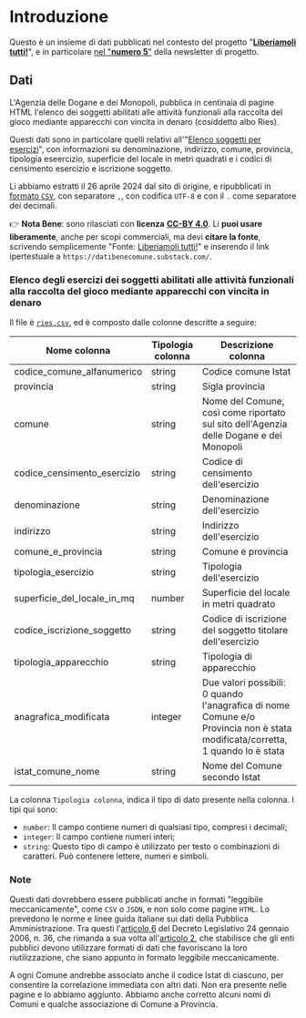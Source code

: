 # Introduzione

Questo è un insieme di dati pubblicati nel contesto del progetto "[**Liberiamoli tutti!**](https://datibenecomune.substack.com/about)", e in particolare [nel "**numero 5**"](https://datibenecomune.substack.com/p/liberiamoli-tutti-numero-5) della newsletter di progetto.

## Dati

L'Agenzia delle Dogane e dei Monopoli, pubblica in centinaia di pagine HTML l'elenco dei soggetti abilitati alle attività funzionali alla raccolta del gioco mediante apparecchi con vincita in denaro (cosiddetto albo Ries).

Questi dati sono in particolare quelli relativi all'"[Elenco soggetti per esercizi](https://www.adm.gov.it/portale/monopoli/giochi/apparecchi_intr/elenco_soggetti_ries?el=2)", con informazioni su denominazione, indirizzo, comune, provincia, tipologia eseercizio, superficie del locale in metri quadrati e i codici di censimento esercizio e iscrizione soggetto.

Li abbiamo estratti il 26 aprile 2024 dal sito di origine, e ripubblicati in [formato `CSV`](ries.csv), con separatore `,`, con codifica `UTF-8` e con il `.` come separatore dei decimali.

👉 **Nota Bene**: sono rilasciati con **licenza** [**CC-BY 4.0**](https://creativecommons.org/licenses/by/4.0/deed.it). Li **puoi usare liberamente**, anche per scopi commerciali, ma devi **citare la fonte**, scrivendo semplicemente "Fonte: [Liberiamoli tutti!](https://datibenecomune.substack.com/)" e inserendo il link ipertestuale a `https://datibenecomune.substack.com/`.

### Elenco degli esercizi dei soggetti abilitati alle attività funzionali alla raccolta del gioco mediante apparecchi con vincita in denaro

Il file è [`ries.csv`](ries.csv), ed è composto dalle colonne descritte a seguire:

| Nome colonna | Tipologia colonna | Descrizione colonna |
| --- | --- | --- |
| codice_comune_alfanumerico | string | Codice comune Istat |
| provincia | string | Sigla provincia |
| comune | string | Nome del Comune, così come riportato sul sito dell'Agenzia delle Dogane e dei Monopoli |
| codice_censimento_esercizio | string | Codice di censimento dell'esercizio |
| denominazione | string | Denominazione dell'esercizio |
| indirizzo | string | Indirizzo dell'esercizio |
| comune_e_provincia | string | Comune e provincia |
| tipologia_esercizio | string | Tipologia dell'esercizio |
| superficie_del_locale_in_mq | number | Superficie del locale in metri quadrato |
| codice_iscrizione_soggetto | string | Codice di iscrizione del soggetto titolare dell'esercizio |
| tipologia_apparecchio | string | Tipologia di apparecchio |
| anagrafica_modificata | integer | Due valori possibili: 0 quando l'anagrafica di nome Comune e/o Provincia non è stata modificata/corretta, 1 quando lo è stata |
| istat_comune_nome | string | Nome del Comune secondo Istat |

La colonna `Tipologia colonna`, indica il tipo di dato presente nella colonna. I tipi qui sono:

- `number`: Il campo contiene numeri di qualsiasi tipo, compresi i decimali;
- `integer`: Il campo contiene numeri interi;
- `string`: Questo tipo di campo è utilizzato per testo o combinazioni di caratteri. Può contenere lettere, numeri e simboli.

### Note

Questi dati dovrebbero essere pubblicati anche in formati "leggibile meccanicamente", come `CSV` o `JSON`, e non solo come pagine  `HTML`. Lo prevedono le norme e linee guida italiane sui dati della Pubblica Amministrazione. Tra questi l'[articolo 6](https://www.normattiva.it/uri-res/N2Ls?urn:nir:stato:decreto.legislativo:2006-01-24;36!vig~art6) del Decreto Legislativo 24 gennaio 2006, n. 36, che rimanda a sua volta all'[articolo 2](https://www.normattiva.it/uri-res/N2Ls?urn:nir:stato:decreto.legislativo:2006-01-24;36!vig~art2), che stabilisce che gli enti pubblici devono utilizzare formati di dati che favoriscano la loro riutilizzazione, che siano appunto in formato leggibile meccanicamente.

A ogni Comune andrebbe associato anche il codice Istat di ciascuno, per consentire la correlazione immediata con altri dati. Non era presente nelle pagine e lo abbiamo aggiunto. Abbiamo anche corretto alcuni nomi di Comuni e qualche associazione di Comune a Provincia.
